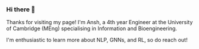 ### Hi there 👋

<!--
**AsheriasI/AsheriasI** is a ✨ _special_ ✨ repository because its `README.md` (this file) appears on your GitHub profile.

Here are some ideas to get you started:

- 🔭 I’m currently working on ...
- 🌱 I’m currently learning ...
- 👯 I’m looking to collaborate on ...
- 🤔 I’m looking for help with ...
- 💬 Ask me about ...
- 📫 How to reach me: ...
- 😄 Pronouns: ...
- ⚡ Fun fact: ...
-->

Thanks for visiting my page! I'm Ansh, a 4th year Engineer at the University of Cambridge (MEng) specialising in Information and Bioengineering.

I'm enthusiastic to learn more about NLP, GNNs, and RL, so do reach out! 
